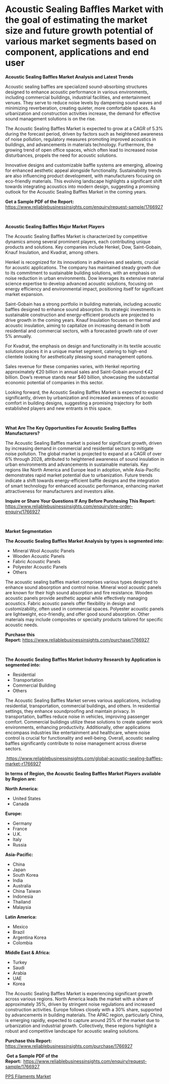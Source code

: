 <p><h1>Acoustic Sealing Baffles Market with the goal of estimating the market size and future growth potential of various market segments based on component, applications and end user</h1></p><p><strong>Acoustic Sealing Baffles Market Analysis and Latest Trends</strong></p>
<p><p>Acoustic sealing baffles are specialized sound-absorbing structures designed to enhance acoustic performance in various environments, including commercial buildings, industrial facilities, and entertainment venues. They serve to reduce noise levels by dampening sound waves and minimizing reverberation, creating quieter, more comfortable spaces. As urbanization and construction activities increase, the demand for effective sound management solutions is on the rise. </p><p>The Acoustic Sealing Baffles Market is expected to grow at a CAGR of 5.3% during the forecast period, driven by factors such as heightened awareness of noise pollution, regulatory measures promoting improved acoustics in buildings, and advancements in materials technology. Furthermore, the growing trend of open office spaces, which often lead to increased noise disturbances, propels the need for acoustic solutions. </p><p>Innovative designs and customizable baffle systems are emerging, allowing for enhanced aesthetic appeal alongside functionality. Sustainability trends are also influencing product development, with manufacturers focusing on eco-friendly materials. This evolving landscape highlights a significant shift towards integrating acoustics into modern design, suggesting a promising outlook for the Acoustic Sealing Baffles Market in the coming years.</p></p>
<p><strong>Get a Sample PDF of the Report:&nbsp;</strong> <a href="https://www.reliablebusinessinsights.com/enquiry/request-sample/1766927?utm_campaign=2286&utm_medium=2&utm_source=Github&utm_content=ia&utm_term=15022025&utm_id=acoustic-sealing-baffles">https://www.reliablebusinessinsights.com/enquiry/request-sample/1766927</a></p>
<p>&nbsp;</p>
<p><strong>Acoustic Sealing Baffles Major Market Players</strong></p>
<p><p>The Acoustic Sealing Baffles Market is characterized by competitive dynamics among several prominent players, each contributing unique products and solutions. Key companies include Henkel, Dow, Saint-Gobain, Knauf Insulation, and Kvadrat, among others.</p><p>Henkel is recognized for its innovations in adhesives and sealants, crucial for acoustic applications. The company has maintained steady growth due to its commitment to sustainable building solutions, with an emphasis on noise reduction in urban environments. Dow leverages its extensive material science expertise to develop advanced acoustic solutions, focusing on energy efficiency and environmental impact, positioning itself for significant market expansion.</p><p>Saint-Gobain has a strong portfolio in building materials, including acoustic baffles designed to enhance sound absorption. Its strategic investments in sustainable construction and energy-efficient products are projected to drive growth in the coming years. Knauf Insulation focuses on thermal and acoustic insulation, aiming to capitalize on increasing demand in both residential and commercial sectors, with a forecasted growth rate of over 5% annually.</p><p>For Kvadrat, the emphasis on design and functionality in its textile acoustic solutions places it in a unique market segment, catering to high-end clientele looking for aesthetically pleasing sound management options. </p><p>Sales revenue for these companies varies, with Henkel reporting approximately €20 billion in annual sales and Saint-Gobain around €42 billion. Dow’s revenue stands near $40 billion, showcasing the substantial economic potential of companies in this sector.</p><p>Looking forward, the Acoustic Sealing Baffles Market is expected to expand significantly, driven by urbanization and increased awareness of acoustic comfort in building designs, suggesting a promising trajectory for both established players and new entrants in this space.</p></p>
<p>&nbsp;</p>
<p><strong>What Are The Key Opportunities For Acoustic Sealing Baffles Manufacturers?</strong></p>
<p><p>The Acoustic Sealing Baffles market is poised for significant growth, driven by increasing demand in commercial and residential sectors to mitigate noise pollution. The global market is projected to expand at a CAGR of over 6% through 2028, attributed to heightened awareness of sound insulation in urban environments and advancements in sustainable materials. Key regions like North America and Europe lead in adoption, while Asia-Pacific demonstrates rapid market potential due to urbanization. Future trends indicate a shift towards energy-efficient baffle designs and the integration of smart technology for enhanced acoustic performance, enhancing market attractiveness for manufacturers and investors alike.</p></p>
<p><strong>Inquire or Share Your Questions If Any Before Purchasing This Report:</strong> <a href="https://www.reliablebusinessinsights.com/enquiry/pre-order-enquiry/1766927?utm_campaign=2286&utm_medium=2&utm_source=Github&utm_content=ia&utm_term=15022025&utm_id=acoustic-sealing-baffles">https://www.reliablebusinessinsights.com/enquiry/pre-order-enquiry/1766927</a></p>
<p>&nbsp;</p>
<p><strong>Market Segmentation</strong></p>
<p><strong>The Acoustic Sealing Baffles Market Analysis by types is segmented into:</strong></p>
<p><ul><li>Mineral Wool Acoustic Panels</li><li>Wooden Acoustic Panels</li><li>Fabric Acoustic Panels</li><li>Polyester Acoustic Panels</li><li>Others</li></ul></p>
<p><p>The acoustic sealing baffles market comprises various types designed to enhance sound absorption and control noise. Mineral wool acoustic panels are known for their high sound absorption and fire resistance. Wooden acoustic panels provide aesthetic appeal while effectively managing acoustics. Fabric acoustic panels offer flexibility in design and customizability, often used in commercial spaces. Polyester acoustic panels are lightweight, eco-friendly, and offer good sound absorption. Other materials may include composites or specialty products tailored for specific acoustic needs.</p></p>
<p><strong>Purchase this Report:&nbsp;</strong><a href="https://www.reliablebusinessinsights.com/purchase/1766927?utm_campaign=2286&utm_medium=2&utm_source=Github&utm_content=ia&utm_term=15022025&utm_id=acoustic-sealing-baffles">https://www.reliablebusinessinsights.com/purchase/1766927</a></p>
<p>&nbsp;</p>
<p><strong>The Acoustic Sealing Baffles Market Industry Research by Application is segmented into:</strong></p>
<p><ul><li>Residential</li><li>Transportation</li><li>Commercial Building</li><li>Others</li></ul></p>
<p><p>The Acoustic Sealing Baffles Market serves various applications, including residential, transportation, commercial buildings, and others. In residential settings, they enhance soundproofing and maintain privacy. In transportation, baffles reduce noise in vehicles, improving passenger comfort. Commercial buildings utilize these solutions to create quieter work environments, enhancing productivity. Additionally, other applications encompass industries like entertainment and healthcare, where noise control is crucial for functionality and well-being. Overall, acoustic sealing baffles significantly contribute to noise management across diverse sectors.</p></p>
<p><a href="https://www.reliablebusinessinsights.com/global-acoustic-sealing-baffles-market-r1766927?utm_campaign=2286&utm_medium=2&utm_source=Github&utm_content=ia&utm_term=15022025&utm_id=acoustic-sealing-baffles">&nbsp;https://www.reliablebusinessinsights.com/global-acoustic-sealing-baffles-market-r1766927</a></p>
<p><strong>In terms of Region, the Acoustic Sealing Baffles Market Players available by Region are:</strong></p>
<p>
    <p> <strong> North America: </strong>
        <ul>
            <li>United States</li>
            <li>Canada</li>
        </ul>
        </p> 
    <p> <strong> Europe: </strong>
        <ul>
            <li>Germany</li>
            <li>France</li>
            <li>U.K.</li>
            <li>Italy</li>
            <li>Russia</li>
        </ul>
        </p> 
    <p> <strong> Asia-Pacific: </strong>
        <ul>
            <li>China</li>
            <li>Japan</li>
            <li>South Korea</li>
            <li>India</li>
            <li>Australia</li>
            <li>China Taiwan</li>
            <li>Indonesia</li>
            <li>Thailand</li>
            <li>Malaysia</li>
        </ul>
        </p> 
    <p> <strong> Latin America: </strong>
        <ul>
            <li>Mexico</li>
            <li>Brazil</li>
            <li>Argentina Korea</li>
            <li>Colombia</li>
        </ul>
        </p> 
    <p> <strong> Middle East & Africa: </strong>
        <ul>
            <li>Turkey</li>
            <li>Saudi</li>
            <li>Arabia</li>
            <li>UAE</li>
            <li>Korea</li>
        </ul>
    </p>
    </p>
<p><p>The Acoustic Sealing Baffles Market is experiencing significant growth across various regions. North America leads the market with a share of approximately 35%, driven by stringent noise regulations and increased construction activities. Europe follows closely with a 30% share, supported by advancements in building materials. The APAC region, particularly China, is emerging rapidly, expected to capture around 25% of the market due to urbanization and industrial growth. Collectively, these regions highlight a robust and competitive landscape for acoustic sealing solutions.</p></p>
<p><strong>Purchase this Report: </strong><a href="https://www.reliablebusinessinsights.com/purchase/1766927?utm_campaign=2286&utm_medium=2&utm_source=Github&utm_content=ia&utm_term=15022025&utm_id=acoustic-sealing-baffles">https://www.reliablebusinessinsights.com/purchase/1766927</a></p>
<p>&nbsp;<strong>Get a Sample PDF of the Report:&nbsp;&nbsp;</strong><a href="https://www.reliablebusinessinsights.com/enquiry/request-sample/1766927?utm_campaign=2286&utm_medium=2&utm_source=Github&utm_content=ia&utm_term=15022025&utm_id=acoustic-sealing-baffles">https://www.reliablebusinessinsights.com/enquiry/request-sample/1766927</a></p>
<p><strong></strong></p>
<p><p><a href="https://github.com/triattwood9919/Market-Research-Report-List-1/blob/main/pps-filaments-market.md?utm_campaign=2286&utm_medium=2&utm_source=Github&utm_content=ia&utm_term=15022025&utm_id=acoustic-sealing-baffles">PPS Filaments Market</a></p></p>